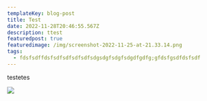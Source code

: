 ```yaml
---
templateKey: blog-post
title: Test
date: 2022-11-28T20:46:55.567Z
description: ttest
featuredpost: true
featuredimage: /img/screenshot-2022-11-25-at-21.33.14.png
tags:
  - fdsfsdffdsfsdfsdfsdfsdfsdgsdgfsdgfsdgdfgdfg;gfdsfgsdfdsfsdf
---
```

t﻿estetes



![](/img/blog-index.jpg)